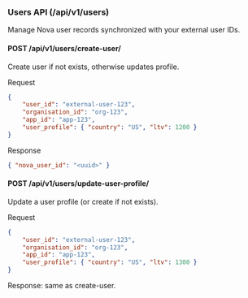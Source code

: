 ### Users API (/api/v1/users)

Manage Nova user records synchronized with your external user IDs.

#### POST /api/v1/users/create-user/

Create user if not exists, otherwise updates profile.

Request

```json
{
	"user_id": "external-user-123",
	"organisation_id": "org-123",
	"app_id": "app-123",
	"user_profile": { "country": "US", "ltv": 1200 }
}
```

Response

```json
{ "nova_user_id": "<uuid>" }
```

#### POST /api/v1/users/update-user-profile/

Update a user profile (or create if not exists).

Request

```json
{
	"user_id": "external-user-123",
	"organisation_id": "org-123",
	"app_id": "app-123",
	"user_profile": { "country": "US", "ltv": 1300 }
}
```

Response: same as create-user.
